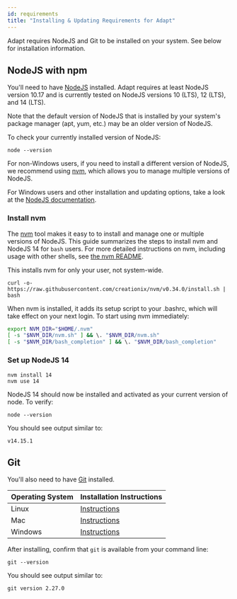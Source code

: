 ```yaml
---
id: requirements
title: "Installing & Updating Requirements for Adapt"
---
```

<!-- DOCTOC SKIP -->

Adapt requires NodeJS and Git to be installed on your system.
See below for installation information.

## NodeJS with npm

You'll need to have [NodeJS](https://nodejs.org) installed.
Adapt requires at least NodeJS version 10.17 and is currently tested on NodeJS versions 10 (LTS), 12 (LTS), and 14 (LTS).

Note that the default version of NodeJS that is installed by your system's package manager (apt, yum, etc.) may be an older version of NodeJS.

To check your currently installed version of NodeJS:

```console
node --version
```

For non-Windows users, if you need to install a different version of NodeJS, we recommend using [nvm](https://github.com/creationix/nvm), which allows you to manage multiple versions of NodeJS.

For Windows users and other installation and updating options, take a look at the [NodeJS documentation](https://nodejs.org/en/download/).

### Install nvm

The [nvm](https://github.com/creationix/nvm) tool makes it easy to to install and manage one or multiple versions of NodeJS. This guide summarizes the steps to install nvm and NodeJS 14 for `bash` users. For more detailed instructions on nvm, including usage with other shells, see [the nvm README](https://github.com/creationix/nvm).

This installs nvm for only your user, not system-wide.

```console
curl -o- https://raw.githubusercontent.com/creationix/nvm/v0.34.0/install.sh | bash
```

When nvm is installed, it adds its setup script to your .bashrc, which will
take effect on your next login. To start using nvm immediately:

```bash
export NVM_DIR="$HOME/.nvm"
[ -s "$NVM_DIR/nvm.sh" ] && \. "$NVM_DIR/nvm.sh"
[ -s "$NVM_DIR/bash_completion" ] && \. "$NVM_DIR/bash_completion"
```

### Set up NodeJS 14

```console
nvm install 14
nvm use 14
```

NodeJS 14 should now be installed and activated as your current version of
node. To verify:

```console
node --version
```

You should see output similar to:

```console
v14.15.1
```

## Git

You'll also need to have [Git](https://git-scm.com) installed.

| Operating System | Installation Instructions |
| --- | --- |
| Linux | [Instructions](https://git-scm.com/download/linux)
| Mac | [Instructions](https://git-scm.com/download/mac)
| Windows | [Instructions](https://git-scm.com/download/win)

After installing, confirm that `git` is available from your command line:

```console
git --version
```

You should see output similar to:

```console
git version 2.27.0
```
